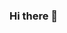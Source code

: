 ### Hi there 👋

<!--
**mfakharealam/mfakharealam** is a ✨ _special_ ✨ repository because its `README.md` (this file) appears on your GitHub profile.

Here are some ideas to get you started:

- 🔭 I’m currently working on ...
- 🌱 I’m currently learning ...
- 👯 I’m looking to collaborate on ...
- 🤔 I’m looking for help with ...
- 💬 Ask me about ...
- 📫 How to reach me: ...
- 😄 Pronouns: ...
- ⚡ Fun fact: ...

![mfakharealam's github stats](https://github-readme-stats.vercel.app/api?username=mfakharealam&show_icons=true)
![](https://komarev.com/ghpvc/?username=mfakharealam)
--!>
